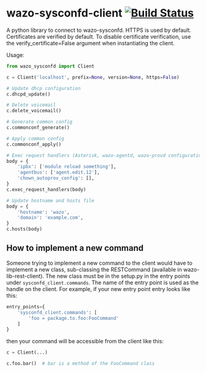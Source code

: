 # wazo-sysconfd-client [![Build Status](https://jenkins.wazo.community/buildStatus/icon?job=wazo-sysconfd-client)](https://jenkins.wazo.community/job/wazo-sysconfd-client)

A python library to connect to wazo-sysconfd. HTTPS is used by default. Certificates are verified by default. To disable certificate verification, use the verify_certificate=False argument when instantiating the client.

Usage:

```python
from wazo_sysconfd import Client

c = Client('localhost', prefix=None, version=None, https=False)

# Update dhcp configuration
c.dhcpd_update()

# Delete voicemail
c.delete_voicemail()

# Generate common config
c.commonconf_generate()

# Apply common config
c.commonconf_apply()

# Exec request handlers (Asterisk, wazo-agentd, wazo-provd configuration)
body = {
    'ipbx': ['module reload something'],
    'agentbus': ['agent.edit.12'],
    'chown_autoprov_config': [],
}
c.exec_request_handlers(body)

# Update hostname and hosts file
body = {
    'hostname': 'wazo',
    'domain': 'example.com',
}
c.hosts(body)
```

## How to implement a new command

Someone trying to implement a new command to the client would have to implement a new class, sub-classing the RESTCommand (available in wazo-lib-rest-client). The new class must be in the setup.py in the entry points under `sysconfd_client.commands`. The name of the entry point is used as the handle on the client. For example, if your new entry point entry looks like this:

```python
entry_points={
    'sysconfd_client.commands': [
        'foo = package.to.foo:FooCommand'
    ]
}
```

then your command will be accessible from the client like this:

```python
c = Client(...)

c.foo.bar()  # bar is a method of the FooCommand class
```
